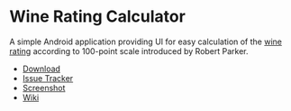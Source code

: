 # Wine Rating Calculator

A simple Android application providing UI for easy calculation of the [wine rating](https://www.winepicker.co.uk/blog/how-does-wine-rating-work-and-what-do-pros-use-to-rate-wine/) according to 100-point scale introduced by Robert Parker.


* [Download](https://github.com/mat127/wine-rating-calc/releases)
* [Issue Tracker](https://github.com/mat127/wine-rating-calc/issues)
* [Screenshot](https://github.com/mat127/wine-rating-calc/wiki/Screenshot)
* [Wiki](https://github.com/mat127/wine-rating-calc/wiki)
